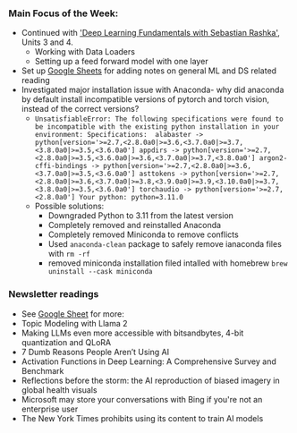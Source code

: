 ### Main Focus of the Week:
- Continued with ['Deep Learning Fundamentals with Sebastian
Rashka'](https://github.com/meghavarshini/deep_learning_fundamentals), Units 3
and 4.
    - Working with Data Loaders
    - Setting up a feed forward model with one layer
- Set up [Google Sheets](https://docs.google.com/spreadsheets/d/1cq9_SipCVP6hIJWxPT3Hgf_hnUGpQ7iWtLCBcbVFeW4/edit?usp=sharing) for adding notes on general ML and DS related reading
- Investigated major installation issue with Anaconda- why did anaconda by
default install incompatible versions of pytorch and torch vision, instead of
the correct versions?
    - `UnsatisfiableError: The following specifications were found to be incompatible with the existing python installation in your environment:
Specifications: 
  alabaster -> python[version='>=2.7,<2.8.0a0|>=3.6,<3.7.0a0|>=3.7,<3.8.0a0|>=3.5,<3.6.0a0']
  appdirs -> python[version='>=2.7,<2.8.0a0|>=3.5,<3.6.0a0|>=3.6,<3.7.0a0|>=3.7,<3.8.0a0']
  argon2-cffi-bindings -> python[version='>=2.7,<2.8.0a0|>=3.6,<3.7.0a0|>=3.5,<3.6.0a0']
  asttokens -> python[version='>=2.7,<2.8.0a0|>=3.6,<3.7.0a0|>=3.8,<3.9.0a0|>=3.9,<3.10.0a0|>=3.7,<3.8.0a0|>=3.5,<3.6.0a0']
  torchaudio -> python[version='>=2.7,<2.8.0a0']
    Your python: python=3.11.0`
    - Possible solutions:
        - Downgraded Python to 3.11 from the latest version
        - Completely removed and reinstalled Anaconda
        - Completely removed Miniconda to remove conflicts
        - Used `anaconda-clean` package to safely remove ianaconda files with
        `rm -rf`
        - removed miniconda installation filed intalled with homebrew `brew
        uninstall --cask miniconda`
### Newsletter readings
- See [Google Sheet](https://docs.google.com/spreadsheets/d/1cq9_SipCVP6hIJWxPT3Hgf_hnUGpQ7iWtLCBcbVFeW4/edit?usp=sharing) for more:
- Topic Modeling with Llama 2
- Making LLMs even more accessible with bitsandbytes, 4-bit quantization and QLoRA
- 7 Dumb Reasons People Aren’t Using AI
- Activation Functions in Deep Learning: A Comprehensive Survey and Benchmark
- Reflections before the storm: the AI reproduction of biased imagery in global health visuals
- Microsoft may store your conversations with Bing if you're not an enterprise user
- The New York Times prohibits using its content to train AI models
